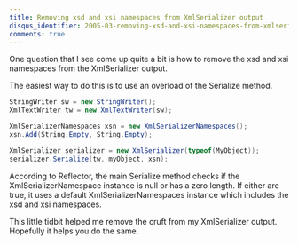 ```yaml
---
title: Removing xsd and xsi namespaces from XmlSerializer output
disqus_identifier: 2005-03-removing-xsd-and-xsi-namespaces-from-xmlserializer-output
comments: true
---
```


One question that I see come up quite a bit is how to remove the xsd and xsi namespaces from the XmlSerializer output.

The easiest way to do this is to use an overload of the Serialize method.

``` csharp
StringWriter sw = new StringWriter();
XmlTextWriter tw = new XmlTextWriter(sw);

XmlSerializerNamespaces xsn = new XmlSerializerNamespaces();
xsn.Add(String.Empty, String.Empty);

XmlSerializer serializer = new XmlSerializer(typeof(MyObject));
serializer.Serialize(tw, myObject, xsn);
```

According to Reflector, the main Serialize method checks if the XmlSerializerNamespace instance is null or has a zero length. If either are true, it uses a default XmlSerializerNamespaces instance which includes the xsd and xsi namespaces.

This little tidbit helped me remove the cruft from my XmlSerializer output. Hopefully it helps you do the same.
